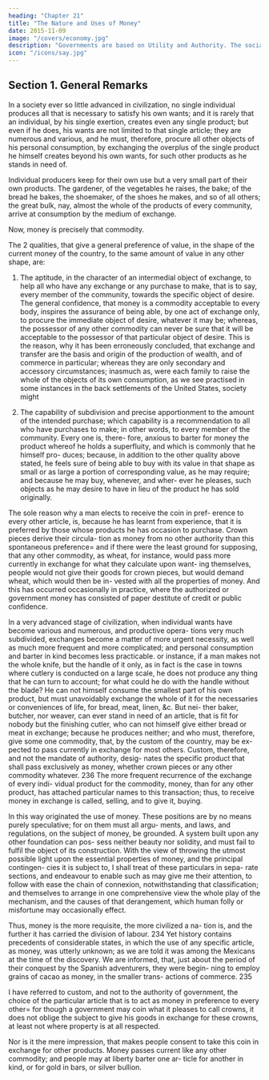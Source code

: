 ```yaml
---
heading: "Chapter 21"
title: "The Nature and Uses of Money"
date: 2015-11-09
image: "/covers/economy.jpg"
description: "Governments are based on Utility and Authority. The social contract theory is a fallacy invented in Britain"
icon: "/icons/say.jpg"
---
```



## Section 1. General Remarks

In a society ever so little advanced in civilization, no single individual produces all that is necessary to satisfy his own wants; and it is rarely that an individual, by his single exertion, creates even any single product; but even if he does, his wants are not limited to that single article; they are numerous and various, and he must, therefore, procure all other objects
of his personal consumption, by exchanging the overplus of
the single product he himself creates beyond his own wants,
for such other products as he stands in need of.

Individual producers keep for their own use but a very small part of their own products. The gardener, of the vegetables he raises, the
bake; of the bread he bakes, the shoemaker, of the shoes he makes, and so of all others; the great bulk, nay, almost the
whole of the products of every community, arrive at consumption by the medium of exchange.


Now, money is precisely that commodity.

The 2 qualities, that give a general preference of value, in the shape of the current money of the country, to the same
amount of value in any other shape, are:

1. The aptitude, in the character of an intermedial object of exchange, to help all who have any exchange or any purchase
to make, that is to say, every member of the community, towards the specific object of desire. The general confidence,
that money is a commodity acceptable to every body, inspires
the assurance of being able, by one act of exchange only, to
procure the immediate object of desire, whatever it may be;
whereas, the possessor of any other commodity can never be
sure that it will be acceptable to the possessor of that particular object of desire.
This is the reason, why it has been erroneously concluded,
that exchange and transfer are the basis and origin of the production of wealth, and of commerce in particular; whereas
they are only secondary and accessory circumstances; inasmuch as, were each family to raise the whole of the objects of
its own consumption, as we see practised in some instances in the back settlements of the United States, society might

2. The capability of subdivision and precise apportionment
to the amount of the intended purchase; which capability is a
recommendation to all who have purchases to make; in other
words, to every member of the community. Every one is, there-
fore, anxious to barter for money the product whereof he holds
a superfluity, and which is commonly that he himself pro-
duces; because, in addition to the other quality above stated,
he feels sure of being able to buy with its value in that shape
as small or as large a portion of corresponding value, as he
may require; and because he may buy, whenever, and wher-
ever he pleases, such objects as he may desire to have in lieu
of the product he has sold originally.

The sole reason why a man elects to receive the coin in pref-
erence to every other article, is, because he has learnt from
experience, that it is preferred by those whose products he
has occasion to purchase. Crown pieces derive their circula-
tion as money from no other authority than this spontaneous
preference= and if there were the least ground for supposing,
that any other commodity, as wheat, for instance, would pass
more currently in exchange for what they calculate upon want-
ing themselves, people would not give their goods for crown
pieces, but would demand wheat, which would then be in-
vested with all the properties of money. And this has occurred
occasionally in practice, where the authorized or government
money has consisted of paper destitute of credit or public
confidence.

In a very advanced stage of civilization, when individual wants
have become various and numerous, and productive opera-
tions very much subdivided, exchanges become a matter of
more urgent necessity, as well as much more frequent and
more complicated; and personal consumption and barter in
kind becomes less practicable. or instance, if a man makes
not the whole knife, but the handle of it only, as in fact is the
case in towns where cutlery is conducted on a large scale, he
does not produce any thing that he can turn to account; for
what could he do with the handle without the blade? He can
not himself consume the smallest part of his own product, but
must unavoidably exchange the whole of it for the necessaries
or conveniences of life, for bread, meat, linen, &c. But nei-
ther baker, butcher, nor weaver, can ever stand in need of an
article, that is fit for nobody but the finishing cutler, who can
not himself give either bread or meat in exchange; because
he produces neither; and who must, therefore, give some one
commodity, that, by the custom of the country, may be ex-
pected to pass currently in exchange for most others.
Custom, therefore, and not the mandate of authority, desig-
nates the specific product that shall pass exclusively as money,
whether crown pieces or any other commodity whatever. 236
The more frequent recurrence of the exchange of every indi-
vidual product for the commodity, money, than for any other
product, has attached particular names to this transaction; thus,
to receive money in exchange is called, selling, and to give it,
buying.

In this way originated the use of money. These positions are
by no means purely speculative; for on them must all argu-
ments, and laws, and regulations, on the subject of money, be
grounded. A system built upon any other foundation can pos-
sess neither beauty nor solidity, and must fail to fulfil the
object of its construction.
With the view of throwing the utmost possible light upon the
essential properties of money, and the principal contingen-
cies it is subject to, I shall treat of these particulars in sepa-
rate sections, and endeavour to enable such as may give me
their attention, to follow with ease the chain of connexion,
notwithstanding that classification; and themselves to arrange
in one comprehensive view the whole play of the mechanism,
and the causes of that derangement, which human folly or
misfortune may occasionally effect.

Thus, money is the more requisite, the more civilized a na-
tion is, and the further it has carried the division of labour. 234
Yet history contains precedents of considerable states, in which
the use of any specific article, as money, was utterly unknown;
as we are told it was among the Mexicans at the time of the
discovery. We are informed, that, just about the period of
their conquest by the Spanish adventurers, they were begin-
ning to employ grains of cacao as money, in the smaller trans-
actions of commerce. 235

I have referred to custom, and not to the authority of government, the choice of the particular article that is to act as money in preference to every other= for though a government may coin what it pleases to call crowns, it does not oblige the
subject to give his goods in exchange for these crowns, at
least not where property is at all respected. 

Nor is it the mere impression, that makes people consent to take this coin in
exchange for other products. Money passes current like any
other commodity; and people may at liberty barter one ar-
ticle for another in kind, or for gold in bars, or silver bullion.

